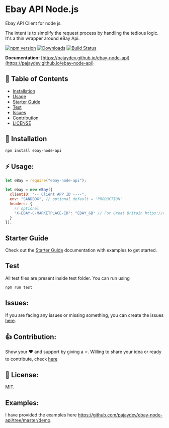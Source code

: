 # Ebay API Node.js

Ebay API Client for node js.

The intent is to simplify the request process by handling the tedious logic. It's a thin wrapper around eBay Api.

[![npm version](https://badge.fury.io/js/ebay-node-api.svg)](https://badge.fury.io/js/ebay-node-api)
[![Downloads](https://img.shields.io/npm/dt/ebay-node-api.svg)](https://img.shields.io/npm/dt/ebay-node-api.svg)
[![Build Status](https://travis-ci.org/pajaydev/ebay-node-api.svg?branch=master)](https://travis-ci.org/ajay2507/ebay-node-api)

**Documentation:** [https://pajaydev.github.io/ebay-node-api](https://pajaydev.github.io/ebay-node-api)

## 📒 Table of Contents

- [Installation](#installation)
- [Usage](#usage)
- [Starter Guide](#starter-guide)
- [Test](#test)
- [Issues](#issues)
- [Contribution](#contribution)
- [LICENSE](#license)

## 🚚 Installation

```shell
npm install ebay-node-api
```

## ⚡️ Usage:

```javascript
let eBay = require("ebay-node-api");

let ebay = new eBay({
  clientID: "-- Client APP ID ----",
  env: "SANDBOX", // optional default = 'PRODUCTION'
  headers: {
    // optional
    "X-EBAY-C-MARKETPLACE-ID": "EBAY_GB" // For Great Britain https://www.ebay.co.uk
  }
});
```

## Starter Guide

Check out the [Starter Guide](https://pajaydev.github.io/ebay-node-api) documentation with examples to get started.

## Test

All test files are present inside test folder. You can run using

```javascript
npm run test
```

## Issues:

If you are facing any issues or missing something, you can create the issues [here](https://github.com/pajaydev/ebay-node-api/issues).

## 👍 Contribution:

Show your ❤️ and support by giving a ⭐. Willing to share your idea or ready to contribute, check [here](https://github.com/pajaydev/ebay-node-api/blob/master/CONTRIBUTING.md)

## 📝 License:

MIT.

## Examples:

I have provided the examples here
https://github.com/pajaydev/ebay-node-api/tree/master/demo.
